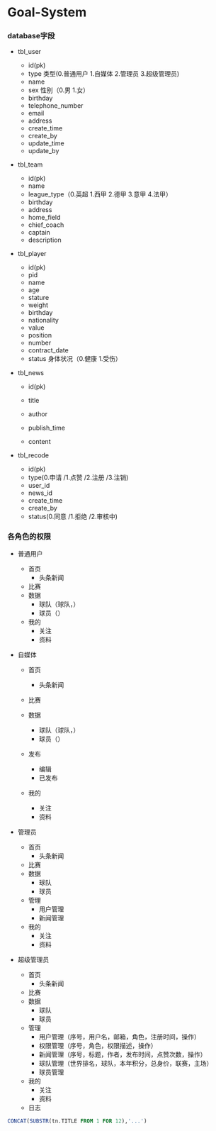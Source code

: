 # Goal-System

### database字段

- tbl_user
  - id(pk)
  - type 类型(0.普通用户 1.自媒体 2.管理员 3.超级管理员)
  - name
  - sex 性别（0.男 1.女）
  - birthday
  - telephone_number
  - email
  - address
  - create_time
  - create_by
  - update_time
  - update_by
  
- tbl_team
  - id(pk)
  - name
  - league_type（0.英超 1.西甲 2.德甲 3.意甲 4.法甲）
  - birthday
  - address
  - home_field
  - chief_coach
  - captain
  - description
  
- tbl_player
  - id(pk)
  - pid
  - name
  - age
  - stature
  - weight
  - birthday
  - nationality
  - value
  - position
  - number
  - contract_date
  - status 身体状况（0.健康 1.受伤）
  
- tbl_news
  
  - id(pk)
  
  - title
  - author
  - publish_time
  - content
  
- tbl_recode
  - id(pk)
  - type(0.申请 /1.点赞 /2.注册 /3.注销)
  - user_id
  - news_id
  - create_time
  - create_by
  - status(0.同意 /1.拒绝 /2.审核中)

### 各角色的权限

- 普通用户

  - 首页
    - 头条新闻
  - 比赛
  - 数据
    - 球队（球队，）
    - 球员（）
  - 我的
    - 关注
    - 资料
  
- 自媒体

  - 首页
    - 头条新闻
  
  - 比赛
  - 数据
    - 球队（球队，）
    - 球员（）
  - 发布
    - 编辑
    - 已发布
  - 我的
    - 关注
    - 资料
  
- 管理员
  - 首页
    - 头条新闻
  - 比赛
  - 数据
    - 球队
    - 球员
  - 管理
    - 用户管理
    - 新闻管理
  - 我的
    - 关注
    - 资料
  
- 超级管理员
  - 首页
    - 头条新闻
  - 比赛
  - 数据
    - 球队
    - 球员
  - 管理
    - 用户管理（序号，用户名，邮箱，角色，注册时间，操作）
    - 权限管理（序号，角色，权限描述，操作）
    - 新闻管理（序号，标题，作者，发布时间，点赞次数，操作）
    - 球队管理（世界排名，球队，本年积分，总身价，联赛，主场）
    - 球员管理
  - 我的
    - 关注
    - 资料
  - 日志





```sql
CONCAT(SUBSTR(tn.TITLE FROM 1 FOR 12),'...')
```